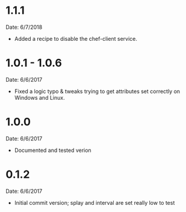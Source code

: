 # 1.1.1
Date: 6/7/2018

* Added a recipe to disable the chef-client service.

# 1.0.1 - 1.0.6
Date: 6/6/2017

* Fixed a logic typo & tweaks trying to get attributes set correctly on Windows and Linux.

# 1.0.0
Date: 6/6/2017

* Documented and tested verion

# 0.1.2
Date: 6/6/2017

* Initial commit version; splay and interval are set really low to test
